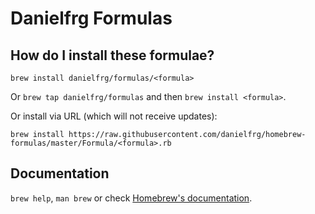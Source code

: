 # Danielfrg Formulas

## How do I install these formulae?
`brew install danielfrg/formulas/<formula>`

Or `brew tap danielfrg/formulas` and then `brew install <formula>`.

Or install via URL (which will not receive updates):

```
brew install https://raw.githubusercontent.com/danielfrg/homebrew-formulas/master/Formula/<formula>.rb
```

## Documentation
`brew help`, `man brew` or check [Homebrew's documentation](https://docs.brew.sh).
